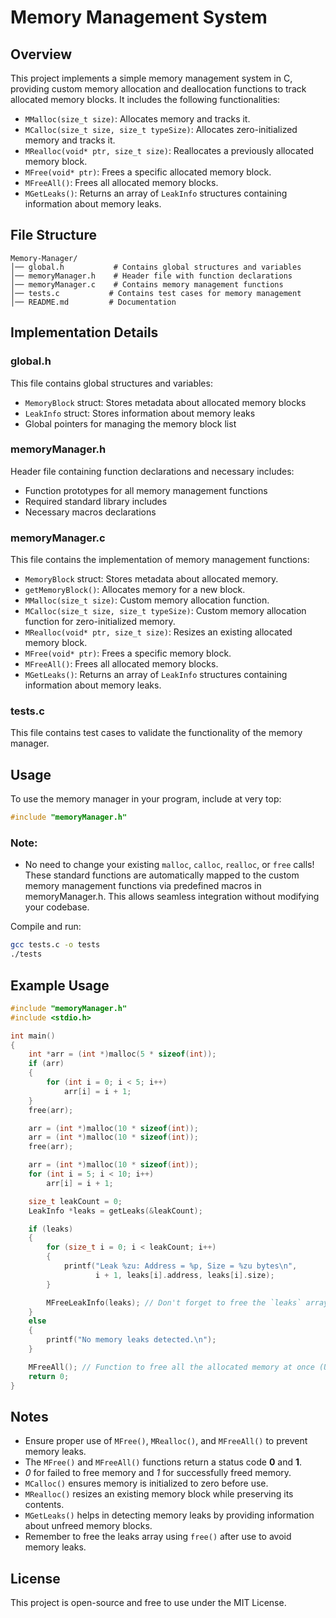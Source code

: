# Memory Management System

## Overview
This project implements a simple memory management system in C, providing custom memory allocation and deallocation functions to track allocated memory blocks. It includes the following functionalities:

- `MMalloc(size_t size)`: Allocates memory and tracks it.
- `MCalloc(size_t size, size_t typeSize)`: Allocates zero-initialized memory and tracks it.
- `MRealloc(void* ptr, size_t size)`: Reallocates a previously allocated memory block.
- `MFree(void* ptr)`: Frees a specific allocated memory block.
- `MFreeAll()`: Frees all allocated memory blocks.
- `MGetLeaks()`: Returns an array of `LeakInfo` structures containing information about memory leaks.

## File Structure
```
Memory-Manager/
│── global.h           # Contains global structures and variables
│── memoryManager.h    # Header file with function declarations
│── memoryManager.c    # Contains memory management functions
│── tests.c           # Contains test cases for memory management
│── README.md         # Documentation
```

## Implementation Details
### global.h
This file contains global structures and variables:
- `MemoryBlock` struct: Stores metadata about allocated memory blocks
- `LeakInfo` struct: Stores information about memory leaks
- Global pointers for managing the memory block list

### memoryManager.h
Header file containing function declarations and necessary includes:
- Function prototypes for all memory management functions
- Required standard library includes
- Necessary macros declarations

### memoryManager.c
This file contains the implementation of memory management functions:
- `MemoryBlock` struct: Stores metadata about allocated memory.
- `getMemoryBlock()`: Allocates memory for a new block.
- `MMalloc(size_t size)`: Custom memory allocation function.
- `MCalloc(size_t size, size_t typeSize)`: Custom memory allocation function for zero-initialized memory.
- `MRealloc(void* ptr, size_t size)`: Resizes an existing allocated memory block.
- `MFree(void* ptr)`: Frees a specific memory block.
- `MFreeAll()`: Frees all allocated memory blocks.
- `MGetLeaks()`: Returns an array of `LeakInfo` structures containing information about memory leaks.

### tests.c
This file contains test cases to validate the functionality of the memory manager.

## Usage
To use the memory manager in your program, include at very top:
```c
#include "memoryManager.h"
```

### Note:
- No need to change your existing `malloc`, `calloc`, `realloc`, or `free` calls!
These standard functions are automatically mapped to the custom memory management functions via predefined macros in memoryManager.h.
This allows seamless integration without modifying your codebase.

Compile and run:
```sh
gcc tests.c -o tests
./tests
```

## Example Usage
```c
#include "memoryManager.h"
#include <stdio.h>

int main()
{
    int *arr = (int *)malloc(5 * sizeof(int));
    if (arr)
    {
        for (int i = 0; i < 5; i++)
            arr[i] = i + 1;
    }
    free(arr);

    arr = (int *)malloc(10 * sizeof(int));
    arr = (int *)malloc(10 * sizeof(int));
    free(arr);

    arr = (int *)malloc(10 * sizeof(int));
    for (int i = 5; i < 10; i++)
        arr[i] = i + 1;

    size_t leakCount = 0;
    LeakInfo *leaks = getLeaks(&leakCount);

    if (leaks)
    {
        for (size_t i = 0; i < leakCount; i++)
        {
            printf("Leak %zu: Address = %p, Size = %zu bytes\n",
                   i + 1, leaks[i].address, leaks[i].size);
        }

        MFreeLeakInfo(leaks); // Don't forget to free the `leaks` array when done
    }
    else
    {
        printf("No memory leaks detected.\n");
    }

    MFreeAll(); // Function to free all the allocated memory at once (Use with caution!)
    return 0;
}
```

## Notes
- Ensure proper use of `MFree()`, `MRealloc()`, and `MFreeAll()` to prevent memory leaks.
- The `MFree()` and `MFreeAll()` functions return a status code __0__ and __1__.
- _0_ for failed to free memory and _1_ for successfully freed memory.
- `MCalloc()` ensures memory is initialized to zero before use.
- `MRealloc()` resizes an existing memory block while preserving its contents.
- `MGetLeaks()` helps in detecting memory leaks by providing information about unfreed memory blocks.
- Remember to free the leaks array using `free()` after use to avoid memory leaks.

## License
This project is open-source and free to use under the MIT License.